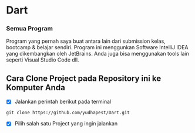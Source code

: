 # Dart
### Semua Program 
Program yang pernah saya buat antara lain dari submission kelas, bootcamp & belajar sendiri. Program ini menggunkan Software IntelliJ IDEA yang dikembangkan oleh JetBrains. Anda juga bisa menggunakan tools lain seperti Visual Studio Code dll.

## Cara Clone Project pada Repository ini ke Komputer Anda
 * [x] Jalankan perintah berikut pada terminal
```
git clone https://github.com/yudhapest/Dart.git
```
 * [x] Pilih salah satu Project yang ingin jalankan

